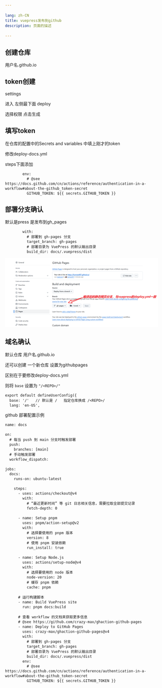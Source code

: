 ```yaml
---

lang: zh-CN 
title: vuepress发布到github 
description: 页面的描述

---
```


## 创建仓库

用户名.github.io

## token创建

settings 

进入 左侧最下面  deploy 

选择权限 点击生成

## 填写token

在仓库的配置中的Secrets and variables 中填上刚才的token

修改deploy-docs.yml

steps下面添加

```
        env:
          # @see https://docs.github.com/cn/actions/reference/authentication-in-a-workflow#about-the-github_token-secret
          GITHUB_TOKEN: ${{ secrets.GITHUB_TOKEN }}
```

## 部署分支确认

默认是press 是发布到gh_pages

```
        with:
          # 部署到 gh-pages 分支
          target_branch: gh-pages
          # 部署目录为 VuePress 的默认输出目录
          build_dir: docs/.vuepress/dist
```

![](githubPages/image-20241110034622365.png)

## 域名确认

默认仓库 用户名.github.io

还可以创建 一个新仓库 设置为githubpages

区别在于要修改deploy-docs.yml

则将 `base` 设置为 `"/<REPO>/"`

```
export default defineUserConfig({
  base: '/'   // 默认是 /   指定仓库换成 /<REPO>/
  lang: 'en-US',

```







github 部署配置示例

```
name: docs

on:
  # 每当 push 到 main 分支时触发部署
  push:
    branches: [main]
  # 手动触发部署
  workflow_dispatch:

jobs:
  docs:
    runs-on: ubuntu-latest

    steps:
      - uses: actions/checkout@v4
        with:
          # “最近更新时间” 等 git 日志相关信息，需要拉取全部提交记录
          fetch-depth: 0

      - name: Setup pnpm
        uses: pnpm/action-setup@v2
        with:
          # 选择要使用的 pnpm 版本
          version: 8
          # 使用 pnpm 安装依赖
          run_install: true

      - name: Setup Node.js
        uses: actions/setup-node@v4
        with:
          # 选择要使用的 node 版本
          node-version: 20
          # 缓存 pnpm 依赖
          cache: pnpm

      # 运行构建脚本
      - name: Build VuePress site
        run: pnpm docs:build

      # 查看 workflow 的文档来获取更多信息
      # @see https://github.com/crazy-max/ghaction-github-pages
      - name: Deploy to GitHub Pages
        uses: crazy-max/ghaction-github-pages@v4
        with:
          # 部署到 gh-pages 分支
          target_branch: gh-pages
          # 部署目录为 VuePress 的默认输出目录
          build_dir: docs/.vuepress/dist
        env:
          # @see https://docs.github.com/cn/actions/reference/authentication-in-a-workflow#about-the-github_token-secret
          GITHUB_TOKEN: ${{ secrets.GITHUB_TOKEN }}
```

